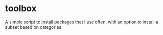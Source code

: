 # toolbox
A simple script to install packages that I use often, with an option to install a subset based on categories.
